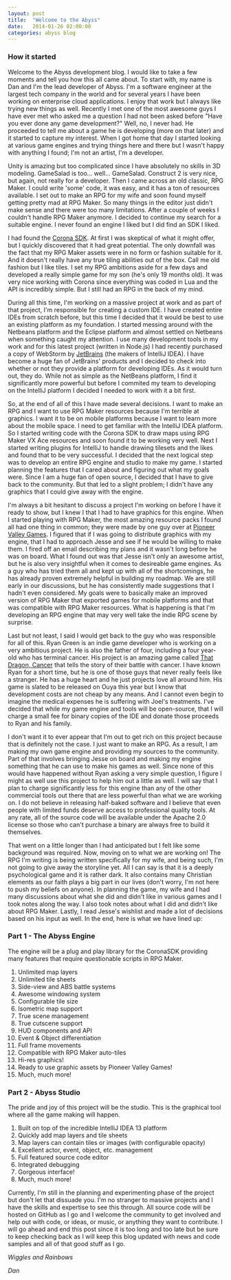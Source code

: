 ```yaml
---
layout: post
title:  "Welcome to the Abyss"
date:   2014-01-26 02:00:00
categories: abyss blog
---
```


### How it started
Welcome to the Abyss development blog. I would like to take a few moments and tell you how this all came about. To start with, my name is Dan
and I'm the lead developer of Abyss. I'm a software engineer at the largest tech company in the world and for several years I have been working on enterprise
cloud applications. I enjoy that work but I always like trying new things as well. Recently I met one of the most awesome guys I have ever met who asked
me a question I had not been asked before "Have you ever done any game development?" Well, no, I never had. He proceeded to tell me about a game he is
developing (more on that later) and it started to capture my interest. When I got home that day I started looking at various game engines and trying things
here and there but I wasn't happy with anything I found; I'm not an artist, I'm a developer. 

Unity is amazing but too complicated since I have absolutely no skills in 3D modeling. GameSalad is too... well... GameSalad. Construct 2 is very nice, but 
again, not really for a developer. Then I came across an old classic, RPG Maker. I could write 'some' code, it was easy, and it has a ton of resources available. 
I set out to make an RPG for my wife and soon found myself getting pretty mad at RPG Maker. So many things in the editor just didn't make sense and there 
were too many limitations. After a couple of weeks I couldn't handle RPG Maker anymore. I decided to continue my search for a suitable engine. I never found 
an engine I liked but I did find an SDK I liked. 

I had found the [Corona SDK][corona]. At first I was skeptical of what it might offer, but I quickly discovered that it had great potential. The only downfall 
was the fact that my RPG Maker assets were in no form or fashion suitable for it. And it doesn't really have any true tiling abilities out of the box. Call
me old fashion but I like tiles. I set my RPG ambitions aside for a few days and developed a really simple game for my son (he's only 19 months old). It
was very nice working with Corona since everything was coded in Lua and the API is incredibly simple. But I still had an RPG in the back of my mind.

During all this time, I'm working on a massive project at work and as part of that project, I'm responsible for creating a custom IDE. I have created entire
IDEs from scratch before, but this time I decided that it would be best to use an existing platform as my foundation. I started messing around with the Netbeans
platform and the Eclipse platform and almost settled on Netbeans when something caught my attention. I use many development tools in my work and
for this latest project (written in Node.js) I had recently purchased a copy of WebStorm by [JetBrains][jetbrains] (the makers of IntelliJ IDEA). I have
become a huge fan of JetBrains' products and I decided to check into whether or not they provide a platform for developing IDEs. As it would turn out, they
do. While not as simple as the NetBeans platform, I find it significantly more powerful but before I commited my team to developing on the IntelliJ platform I 
decided I needed to work with it a bit first.

So, at the end of all of this I have made several decisions. I want to make an RPG and I want to use RPG Maker resources because I'm terrible at graphics.
I want it to be on mobile platforms because I want to learn more about the mobile space. I need to get familiar with the IntelliJ IDEA platform. So I started 
writing code with the Corona SDK to draw maps using RPG Maker VX Ace resources and soon found it to be working very well. Next I started writing plugins for 
IntelliJ to handle drawing tilesets and the likes and found that to be very successful. I decided that the next logical step was to develop an entire RPG
engine and studio to make my game. I started planning the features that I cared about and figuring out what my goals were. Since I am a huge fan of
open source, I decided that I have to give back to the community. But that led to a slight problem; I didn't have any graphics that I could give away
with the engine.

I'm always a bit hesitant to discuss a project I'm working on before I have it ready to show, but I knew I that I had to have graphics for this engine.
When I started playing with RPG Maker, the most amazing resource packs I found all had one thing in common; they were made by one guy over at 
[Pioneer Valley Games][pvg]. I figured that if I was going to distribute graphics with my engine, that I had to approach Jesse and see if he would be
willing to make them. I fired off an email describing my plans and it wasn't long before he was on board. What I found out was that Jesse isn't only
an awesome artist, but he is also very insightful when it comes to desireable game engines. As a guy who has tried them all and kept up with all
of the shortcomings, he has already proven extremely helpful in building my roadmap. We are still early in our discussions, but he has consistently
made suggestions that I hadn't even considered. My goals were to basically make an improved version of RPG Maker that exported games for mobile platforms
and that was compatible with RPG Maker resources. What is happening is that I'm developing an RPG engine that may very well take the indie RPG scene
by surprise.

Last but not least, I said I would get back to the guy who was responsible for all of this. Ryan Green is an indie game developer who is working on
a very ambitious project. He is also the father of four, including a four year-old who has terminal cancer. His project is an amazing game called
[That Dragon, Cancer][tdc] that tells the story of their battle with cancer. I have known Ryan for a short time, but he is one of those guys that
never really feels like a stranger. He has a huge heart and he just projects love all around him. His game is slated to be released on Ouya this
year but I know that development costs are not cheap by any means. And I cannot even begin to imagine the medical expenses he is suffering with
Joel's treatments. I've decided that while my game engine and tools will be open-source, that I will charge a small fee for binary copies of the
IDE and donate those proceeds to Ryan and his family. 

I don't want it to ever appear that I'm out to get rich on this project because that is definitely not the case. I just want to make an RPG. As a
result, I am making my own game engine and providing my sources to the community. Part of that involves bringing Jesse on board and making my engine
something that he can use to make his games as well. Since none of this would have happened without Ryan asking a very simple question, I figure
I might as well use this project to help him out a little as well. I will say that I plan to charge significantly less for this engine than
any of the other commercial tools out there that are less powerful than what we are working on. I do not believe in releasing half-baked software
and I believe that even people with limited funds deserve access to professional quality tools. At any rate, all of the source code will be
available under the Apache 2.0 license so those who can't purchase a binary are always free to build it themselves.

That went on a little longer than I had anticipated but I felt like some background was required. Now, moving on to what we are working on!
The RPG I'm writing is being written specifically for my wife, and being such, I'm not going to give away the storyline yet. All I can say
is that it is a deeply psychological game and it is rather dark. It also contains many Christian elements as our faith plays a big part in
our lives (don't worry, I'm not here to push my beliefs on anyone). In planning the game, my wife and I had many discussions about what she
did and didn't like in various games and I took notes along the way. I also took notes about what I did and didn't like about RPG Maker.
Lastly, I read Jesse's wishlist and made a lot of decisions based on his input as well. In the end, here is what we have lined up:

### Part 1 - The Abyss Engine

The engine will be a plug and play library for the CoronaSDK providing many features that require questionable scripts in RPG Maker.

1. Unlimited map layers
2. Unlimited tile sheets
3. Side-view and ABS battle systems
4. Awesome windowing system
5. Configurable tile size
6. Isometric map support
7. True scene management
8. True cutscene support
9. HUD components and API
10. Event & Object differentiation
11. Full frame movements
12. Compatible with RPG Maker auto-tiles
13. Hi-res graphics!
14. Ready to use graphic assets by Pioneer Valley Games!
15. Much, much more!

### Part 2 - Abyss Studio

The pride and joy of this project will be the studio. This is the graphical tool where all the game making will happen.

1. Built on top of the incredible IntelliJ IDEA 13 platform
2. Quickly add map layers and tile sheets
3. Map layers can contain tiles or images (with configurable opacity)
4. Excellent actor, event, object, etc. management
5. Full featured source code editor
6. Integrated debugging
7. Gorgeous interface!
8. Much, much more!

Currently, I'm still in the planning and experimenting phase of the project but don't let that dissuade you. I'm no stranger to massive
projects and I have the skills and expertise to see this through. All source code will be hosted on GitHub as I go and I welcome the
community to get involved and help out with code, or ideas, or music, or anything they want to contribute. I will go ahead and end
this post since it is too long and too late but be sure to keep checking back as I will keep this blog updated with news and code
samples and all of that good stuff as I go.

_Wiggles and Rainbows_

_Dan_

[corona]: http://coronalabs.com/products/corona-sdk/
[jetbrains]: http://jetbrains.com
[pvg]: http://pioneervalleygames.com
[tdc]: http://thatdragoncancer.com
